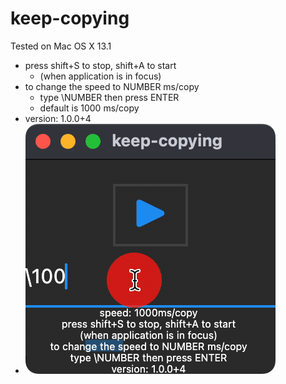 # keep-copying

Tested on Mac OS X 13.1

- press shift+S to stop, shift+A to start
  - (when application is in focus)
- to change the speed to NUMBER ms/copy
  - type \NUMBER then press ENTER
  - default is 1000 ms/copy
- version: 1.0.0+4
- ![demo](kc_demo.gif)